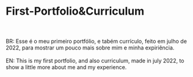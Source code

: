 # First-Portfolio&Curriculum
<br>
<br>
BR: Esse é o meu primeiro portfólio, e tabém currículo, feito em julho de 2022, para mostrar um pouco mais sobre mim e minha expiriência.
<br>
<br>
EN: This is my first portfolio, and also curriculum, made in july 2022, to show a little more about me and my experience.
